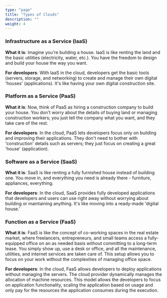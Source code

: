 ```yaml
---
type: "page"
title: "Types of Clouds"
description: ""
weight: 4
---
```


### Infrastructure as a Service (IaaS)
**What it is**: Imagine you're building a house. IaaS is like renting the land and the basic utilities (electricity, water, etc.). You have the freedom to design and build your house the way you want.

**For developers**: With IaaS in the cloud, developers get the basic tools (servers, storage, and networking) to create and manage their own digital 'houses' (applications). It's like having your own digital construction site.


### Platform as a Service (PaaS)
**What it is**: Now, think of PaaS as hiring a construction company to build your house. You don't worry about the details of buying land or managing construction workers; you just tell the company what you want, and they take care of the rest.

**For developers**: In the cloud, PaaS lets developers focus only on building and improving their applications. They don't need to bother with 'construction' details such as servers; they just focus on creating a great 'house' (application).

### Software as a Service (SaaS)
**What it is**: SaaS is like renting a fully furnished house instead of building one. You move in, and everything you need is already there - furniture, appliances, everything.

**For developers**: In the cloud, SaaS provides fully developed applications that developers and users can use right away without worrying about building or maintaining anything. It's like moving into a ready-made 'digital house.'

### Function as a Service (FaaS)
**What it is**: FaaS is like the concept of co-working spaces in the real estate market, where freelancers, entrepreneurs, and small teams access a fully-equipped office on an as needed basis without committing to a long-term lease. You simply show up, use a desk or office, and all the maintenance, utilities, and internet services are taken care of. This setup allows you to focus on your work without the complexities of managing office space.

**For developers**: In the cloud, FaaS allows developers to deploy applications without managing the servers. The cloud provider dynamically manages the allocation of machine resources. This model allows the developers to focus on application functionality, scaling the application based on usage and only pay for the resources the application consumes during the execution.

